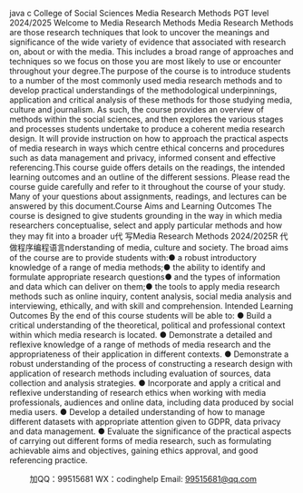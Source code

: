 java c
College of Social Sciences 
Media Research Methods 
PGT level 
2024/2025 
Welcome to Media Research Methods Media Research Methods are those research techniques that look to uncover the meanings and significance of the wide variety of evidence that associated with research on, about or with the media. This includes a broad range of approaches and techniques so we focus on those you are most likely to use or encounter throughout your degree.The purpose of the course is to introduce students to a number of the most commonly used media research methods and to develop practical understandings of the methodological underpinnings, application and critical analysis of these methods for those studying media, culture and journalism. As such, the course provides an overview of methods within the social sciences, and then explores the various stages and processes students undertake to produce a coherent media research design.    It will provide instruction on how to approach the practical aspects of media research in ways which centre ethical concerns and procedures such as data management and privacy, informed consent and effective referencing.This course guide offers details on the readings, the intended learning outcomes and an outline of the different sessions. Please read the course guide carefully and refer to it throughout the course of your study. Many of your questions about assignments, readings, and lectures can be answered by this document.Course Aims and Learning Outcomes 
The course is designed to give students grounding in the way in which media researchers conceptualise, select and apply particular methods and how they may fit into a broader u代 写Media Research Methods 2024/2025R
代做程序编程语言nderstanding of media, culture and society.
The broad aims of the course are to provide students with:●   a robust introductory knowledge of a range of media methods;●   the ability to identify and formulate appropriate research questions●   and the types of information and data which can deliver on them;●   the tools to apply media research methods such as online inquiry, content analysis, social media analysis and interviewing, ethically, and with skill and comprehension.
Intended Learning Outcomes 
By the end of this course students will be able to: 
●   Build a critical understanding of the theoretical, political and professional context within which media research is located.
●   Demonstrate a detailed and reflexive knowledge of a range of methods of media research and the appropriateness of their application in different contexts.
●   Demonstrate a robust understanding of the process of constructing a research design with application of research methods including evaluation of sources, data collection and analysis strategies.
●   Incorporate and apply a critical and reflexive understanding of research ethics when working with media professionals, audiences and online data, including data produced by social media users.
●   Develop a detailed understanding of how to manage different datasets with appropriate attention given to GDPR, data privacy and data management.
●   Evaluate the significance of the practical aspects of carrying out different forms of media research, such as formulating achievable aims and objectives, gaining ethics approval, and good referencing practice.





         
加QQ：99515681  WX：codinghelp  Email: 99515681@qq.com
